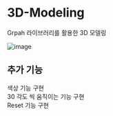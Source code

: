 # 3D-Modeling
Grpah 라이브러리를 활용한 3D 모델링

![image](https://user-images.githubusercontent.com/57269348/174457211-58912569-58fe-491f-b6be-11878af77805.png)

## 추가 기능 
색상 기능 구현</br>
30 각도 씩 움직이는 기능 구현</br>
Reset 기능 구현</br>
